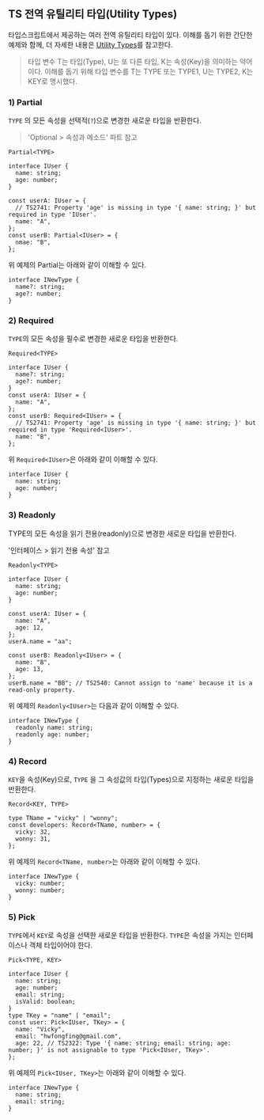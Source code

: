 ## TS 전역 유틸리티 타입(Utility Types)

타입스크립트에서 제공하는 여러 전역 유틸리티 타입이 있다.
이해를 돕기 위한 간단한 예제와 함께, 더 자세한 내용은 [Utility Types](https://www.typescriptlang.org/docs/handbook/utility-types.html)를 참고한다.

> 타입 변수 T는 타입(Type), U는 또 다른 타입, K는 속성(Key)을 의미하는 약어이다.
> 이해를 돕기 위해 타입 변수를 T는 TYPE 또는 TYPE1, U는 TYPE2, K는 KEY로 명시했다.

### 1) Partial

`TYPE` 의 모든 속성을 선택적(`?`)으로 변경한 새로운 타입을 반환한다.

> 'Optional > 속성과 메소드' 파트 참고

```tsx
Partial<TYPE>
```

```tsx
interface IUser {
  name: string;
  age: number;
}

const userA: IUser = {
  // TS2741: Property 'age' is missing in type '{ name: string; }' but required in type 'IUser'.
  name: "A",
};
const userB: Partial<IUser> = {
  nmae: "B",
};
```

위 예제의 Partial<IUser>는 아래와 같이 이해할 수 있다.

```tsx
interface INewType {
  name?: string;
  age?: number;
}
```

### 2) Required

`TYPE`의 모든 속성을 필수로 변경한 새로운 타입을 반환한다.

```tsx
Required<TYPE>
```

```tsx
interface IUser {
  name?: string;
  age?: number;
}
const userA: IUser = {
  name: "A",
};
const userB: Required<IUser> = {
  // TS2741: Property 'age' is missing in type '{ name: string; }' but required in type 'Required<IUser>'.
  name: "B",
};
```

위 `Required<IUser>`은 아래와 같이 이해할 수 있다.

```tsx
interface IUser {
  name: string;
  age: number;
}
```

### 3) Readonly

TYPE의 모든 속성을 읽기 전용(readonly)으로 변경한 새로운 타입을 반환한다.

'인터페이스 > 읽기 전용 속성' 참고

```tsx
Readonly<TYPE>
```

```tsx
interface IUser {
  name: string;
  age: number;
}

const userA: IUser = {
  name: "A",
  age: 12,
};
userA.name = "aa";

const userB: Readonly<IUser> = {
  name: "B",
  age: 13,
};
userB.name = "BB"; // TS2540: Cannot assign to 'name' because it is a read-only property.
```

위 예제의 `Readonly<IUser>`는 다음과 같이 이해할 수 있다.

```tsx
interface INewType {
  readonly name: string;
  readonly age: number;
}
```

### 4) Record

`KEY`을 속성(Key)으로, `TYPE` 을 그 속성값의 타입(Types)으로 지정하는 새로운 타입을 반환한다.

```tsx
Record<KEY, TYPE>
```

```tsx
type TName = "vicky" | "wonny";
const developers: Record<TName, number> = {
  vicky: 32,
  wonny: 31,
};
```

위 예제의 `Record<TName, number>`는 아래와 같이 이해할 수 있다.

```tsx
interface INewType {
  vicky: number;
  wonny: number;
}
```

### 5) Pick

`TYPE`에서 `KEY`로 속성을 선택한 새로운 타입을 반환한다.
`TYPE`은 속성을 가지는 인터페이스나 객체 타입이어야 한다.

```tsx
Pick<TYPE, KEY>
```

```tsx
interface IUser {
  name: string;
  age: number;
  email: string;
  isValid: boolean;
}
type TKey = "name" | "email";
const user: Pick<IUser, TKey> = {
  name: "Vicky",
  email: "hwfongfing@gmail.com",
  age: 22, // TS2322: Type '{ name: string; email: string; age: number; }' is not assignable to type 'Pick<IUser, TKey>'.
};
```

위 예제의 `Pick<IUser, TKey>`는 아래와 같이 이해할 수 있다.

```tsx
interface INewType {
  name: string;
  email: string;
}
```
